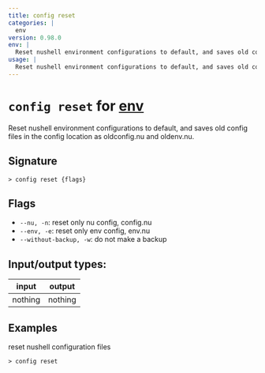 ```yaml
---
title: config reset
categories: |
  env
version: 0.98.0
env: |
  Reset nushell environment configurations to default, and saves old config files in the config location as oldconfig.nu and oldenv.nu.
usage: |
  Reset nushell environment configurations to default, and saves old config files in the config location as oldconfig.nu and oldenv.nu.
---
```

<!-- This file is automatically generated. Please edit the command in https://github.com/nushell/nushell instead. -->

# `config reset` for [env](/commands/categories/env.md)

<div class='command-title'>Reset nushell environment configurations to default, and saves old config files in the config location as oldconfig.nu and oldenv.nu.</div>

## Signature

```> config reset {flags} ```

## Flags

 -  `--nu, -n`: reset only nu config, config.nu
 -  `--env, -e`: reset only env config, env.nu
 -  `--without-backup, -w`: do not make a backup


## Input/output types:

| input   | output  |
| ------- | ------- |
| nothing | nothing |

## Examples

reset nushell configuration files
```nu
> config reset

```
